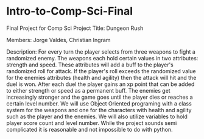 # Intro-to-Comp-Sci-Final
Final Project for Comp Sci
Project Title: Dungeon Rush

Members: Jorge Valdes, Christian Ingram

Description: For every turn the player selects from three weapons to fight a randomized enemy. The weapons each hold certain values in two attributes: strength and speed. These attributes will add a buff to the player's randomized roll for attack. If the player's roll exceeds the randomized value for the enemies attributes (health and agility) then the attack will hit and the duel is won. After each duel the player gains an xp point that can be added to either strength or speed as a permanent buff. The enemies get increasingly stronger and the game goes until the player dies or reaches a certain level number. We will use Object Oriented programing with a class system for the weapons and one for the characters with health and agility such as the player and the enemies. We will also utilize variables to hold player score count and level number. While the project sounds semi complicated it is reasonable and not impossible to do with python.
